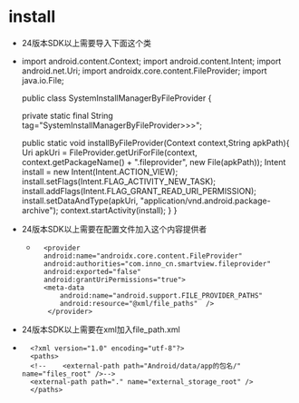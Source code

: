 # install



* 24版本SDK以上需要导入下面这个类
*   import android.content.Context;
    import android.content.Intent;
    import android.net.Uri;
    import androidx.core.content.FileProvider;
    import java.io.File;

    public class SystemInstallManagerByFileProvider {

    private static final String tag="SystemInstallManagerByFileProvider>>>";

    public static void installByFileProvider(Context context,String apkPath){
          Uri apkUri = FileProvider.getUriForFile(context, context.getPackageName() + ".fileprovider", new File(apkPath));
          Intent install = new Intent(Intent.ACTION_VIEW);
           install.setFlags(Intent.FLAG_ACTIVITY_NEW_TASK);
          install.addFlags(Intent.FLAG_GRANT_READ_URI_PERMISSION);
           install.setDataAndType(apkUri, "application/vnd.android.package-archive");
           context.startActivity(install);
       }
    }

* 24版本SDK以上需要在配置文件加入这个内容提供者
    *       <provider
            android:name="androidx.core.content.FileProvider"
            android:authorities="com.inno_cn.smartview.fileprovider"
            android:exported="false"
            android:grantUriPermissions="true">
            <meta-data
                android:name="android.support.FILE_PROVIDER_PATHS"
                android:resource="@xml/file_paths"  />
             </provider>


* 24版本SDK以上需要在xml加入file_path.xml
*       <?xml version="1.0" encoding="utf-8"?>
        <paths>
	    <!--    <external-path path="Android/data/app的包名/" name="files_root" />-->
	    <external-path path="." name="external_storage_root" />
        </paths>